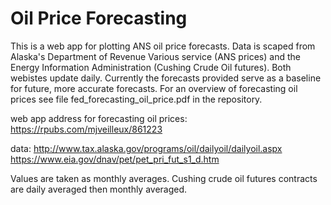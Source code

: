 # Oil Price Forecasting

This is a web app for plotting ANS oil price forecasts. Data is scaped from Alaska's Department of Revenue Various service (ANS prices) and the Energy Information Administration (Cushing Crude Oil futures). Both webistes update daily. Currently the forecasts provided serve as a baseline for future, more accurate forecasts. For an overview of forecasting oil prices see file fed_forecasting_oil_price.pdf in the repository.

web app address for forecasting oil prices:
      https://rpubs.com/mjveilleux/861223

data: http://www.tax.alaska.gov/programs/oil/dailyoil/dailyoil.aspx
      https://www.eia.gov/dnav/pet/pet_pri_fut_s1_d.htm
      

Values are taken as monthly averages. Cushing crude oil futures contracts are daily averaged then monthly averaged.
